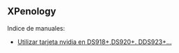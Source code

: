 ## XPenology

Indice de manuales:


- [Utilizar tarjeta nvidia en DS918+,DS920+. DDS923+...](nvidia.md)

